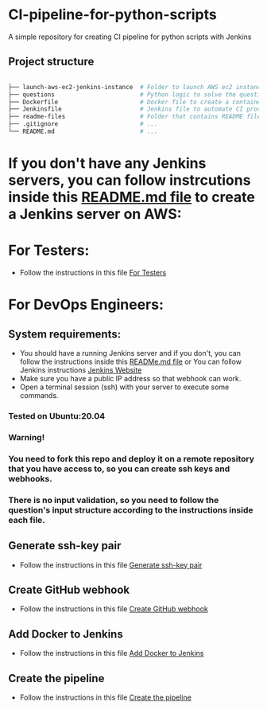 # CI-pipeline-for-python-scripts
A simple repository for creating CI pipeline for python scripts with Jenkins

## Project structure
```sh

├── launch-aws-ec2-jenkins-instance  # Folder to launch AWS ec2 instance for Jenkins (contains a README.md file)
├── questions                        # Python logic to solve the questions
├── Dockerfile                       # Docker file to create a container for python
├── Jenkinsfile                      # Jenkins file to automate CI process
├── readme-files                     # Folder that contains README file with some instructions
├── .gitignore                       # ...
└── README.md                        # ...
```

# If you don't have any Jenkins servers, you can follow instrcutions inside this [README.md file](launch-aws-ec2-jenkins-instance/README.md) to create a Jenkins server on AWS:




# For Testers:
- Follow the instructions in this file [For Testers](./readme-files/for-tester.md)



# For DevOps Engineers:

## System requirements:
- You should have a running Jenkins server and if you don't, you can follow the instructions inside this  [READMe.md file](launch-aws-ec2-jenkins-instance/README.md) or You can follow Jenkins instructions [Jenkins Website](https://www.jenkins.io/doc/book/installing/)
- Make sure you have a public IP address so that webhook can work.
- Open a terminal session (ssh) with your server to execute some commands.

###  Tested on Ubuntu:20.04
### Warning! 
### You need to fork this repo and deploy it on a remote repository that you have access to, so you can create ssh keys and webhooks.
### There is no input validation, so you need to follow the question's input structure according to the instructions inside each file.

## Generate ssh-key pair
- Follow the instructions in this file [Generate ssh-key pair](./readme-files/generate-ssh-key-pair.md)

## Create GitHub webhook
- Follow the instructions in this file [Create GitHub webhook](./readme-files/create-GitHub-webhook.md)

## Add Docker to Jenkins
- Follow the instructions in this file [Add Docker to Jenkins](./readme-files/add-Docker-to-Jenkins.md)

## Create the pipeline
- Follow the instructions in this file [Create the pipeline](./readme-files/create-the-pipeline.md)
